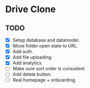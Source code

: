 # Drive Clone

## TODO

- [x] Setup database and datamodel.
- [x] Move folder open state to URL.
- [x] Add auth.
- [x] Add file uploading.
- [x] Add analytics.
- [ ] Make sure sort order is consistent.
- [ ] Add delete button.
- [ ] Real homepage + onboarding.

